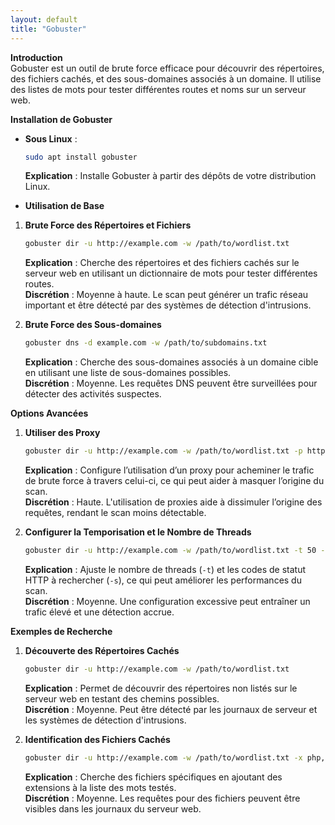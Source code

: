 ```yaml
---
layout: default
title: "Gobuster"
---
```

**Introduction**\
Gobuster est un outil de brute force efficace pour découvrir des répertoires, des fichiers cachés, et des sous-domaines associés à un domaine. Il utilise des listes de mots pour tester différentes routes et noms sur un serveur web.

**Installation de Gobuster**

*   **Sous Linux** :

    ```bash
    sudo apt install gobuster
    ```

    **Explication** : Installe Gobuster à partir des dépôts de votre distribution Linux.
* **Utilisation de Base**

1.  **Brute Force des Répertoires et Fichiers**

    ```bash
    gobuster dir -u http://example.com -w /path/to/wordlist.txt
    ```

    **Explication** : Cherche des répertoires et des fichiers cachés sur le serveur web en utilisant un dictionnaire de mots pour tester différentes routes.\
    **Discrétion** : Moyenne à haute. Le scan peut générer un trafic réseau important et être détecté par des systèmes de détection d'intrusions.
2.  **Brute Force des Sous-domaines**

    ```bash
    gobuster dns -d example.com -w /path/to/subdomains.txt
    ```

    **Explication** : Cherche des sous-domaines associés à un domaine cible en utilisant une liste de sous-domaines possibles.\
    **Discrétion** : Moyenne. Les requêtes DNS peuvent être surveillées pour détecter des activités suspectes.

**Options Avancées**

1.  **Utiliser des Proxy**

    ```bash
    gobuster dir -u http://example.com -w /path/to/wordlist.txt -p http://proxy:port
    ```

    **Explication** : Configure l’utilisation d’un proxy pour acheminer le trafic de brute force à travers celui-ci, ce qui peut aider à masquer l’origine du scan.\
    **Discrétion** : Haute. L'utilisation de proxies aide à dissimuler l’origine des requêtes, rendant le scan moins détectable.
2.  **Configurer la Temporisation et le Nombre de Threads**

    ```bash
    gobuster dir -u http://example.com -w /path/to/wordlist.txt -t 50 -s 200,204,301,302,307,403
    ```

    **Explication** : Ajuste le nombre de threads (`-t`) et les codes de statut HTTP à rechercher (`-s`), ce qui peut améliorer les performances du scan.\
    **Discrétion** : Moyenne. Une configuration excessive peut entraîner un trafic élevé et une détection accrue.

**Exemples de Recherche**

1.  **Découverte des Répertoires Cachés**

    ```bash
    gobuster dir -u http://example.com -w /path/to/wordlist.txt
    ```

    **Explication** : Permet de découvrir des répertoires non listés sur le serveur web en testant des chemins possibles.\
    **Discrétion** : Moyenne. Peut être détecté par les journaux de serveur et les systèmes de détection d'intrusions.
2.  **Identification des Fichiers Cachés**

    ```bash
    gobuster dir -u http://example.com -w /path/to/wordlist.txt -x php,html
    ```

    **Explication** : Cherche des fichiers spécifiques en ajoutant des extensions à la liste des mots testés.\
    **Discrétion** : Moyenne. Les requêtes pour des fichiers peuvent être visibles dans les journaux du serveur web.
